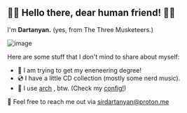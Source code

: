 ## 💂‍♀️ Hello there, dear human friend! 💂‍♀️

I'm <b>Dartanyan.</b> 
(yes, from The Three Musketeers.)

![image](https://github.com/user-attachments/assets/4e0d2af3-2762-4f0d-ad09-67ab200f642d)

<div>
  
Here are some stuff that I don't mind to share about myself:

- 🔩 I am trying to get my eneneering degree! 
- 💿 I have a little CD collection (mostly some nerd music).
- 🐧 I use <a href="https://wiki.archlinux.org/title/Arch_is_the_best">arch</a> , btw. (Check my <a href="https://github.com/Dartanyan505/my-hyprland-config">config!</a>)


📧 Feel free to reach me out via sirdartanyan@proton.me
